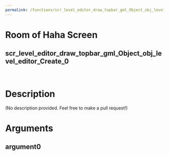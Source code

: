 ```yaml
---
permalink: /functions/scr_level_editor_draw_topbar_gml_Object_obj_level_editor_Create_0
---
```

# Room of Haha Screen  
## scr_level_editor_draw_topbar_gml_Object_obj_level_editor_Create_0  
&nbsp;  
# Description  
(No description provided. Feel free to make a pull request!) 
&nbsp;  
# Arguments
## argument0

&nbsp;  


